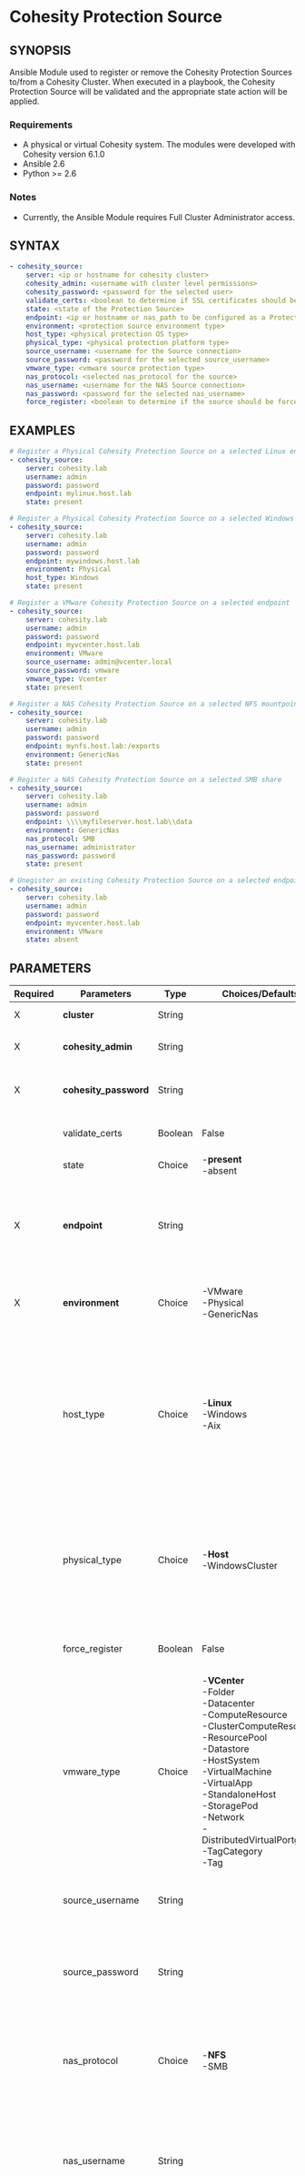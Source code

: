 # Cohesity Protection Source

## SYNOPSIS
Ansible Module used to register or remove the Cohesity Protection Sources to/from a Cohesity Cluster.  When executed in a playbook, the Cohesity Protection Source will be validated and the appropriate state action will be applied.

### Requirements
  - A physical or virtual Cohesity system. The modules were developed with Cohesity version 6.1.0
  - Ansible 2.6
  - Python >= 2.6

### Notes
  - Currently, the Ansible Module requires Full Cluster Administrator access.

## SYNTAX

```yaml
- cohesity_source:
    server: <ip or hostname for cohesity cluster>
    cohesity_admin: <username with cluster level permissions>
    cohesity_password: <password for the selected user>
    validate_certs: <boolean to determine if SSL certificates should be validated>
    state: <state of the Protection Source>
    endpoint: <ip or hostname or nas_path to be configured as a Protection Source>
    environment: <protection source environment type>
    host_type: <physical protection OS type>
    physical_type: <physical protection platform type>
    source_username: <username for the Source connection>
    source_password: <password for the selected source_username>
    vmware_type: <vmware source protection type>
    nas_protocol: <selected nas_protocol for the source>
    nas_username: <username for the NAS Source connection>
    nas_password: <password for the selected nas_username>
    force_register: <boolean to determine if the source should be force_registered even if connection failed>
```

## EXAMPLES

```yaml
# Register a Physical Cohesity Protection Source on a selected Linux endpoint using Defaults
- cohesity_source:
    server: cohesity.lab
    username: admin
    password: password
    endpoint: mylinux.host.lab
    state: present

# Register a Physical Cohesity Protection Source on a selected Windows endpoint
- cohesity_source:
    server: cohesity.lab
    username: admin
    password: password
    endpoint: mywindows.host.lab
    environment: Physical
    host_type: Windows
    state: present

# Register a VMware Cohesity Protection Source on a selected endpoint
- cohesity_source:
    server: cohesity.lab
    username: admin
    password: password
    endpoint: myvcenter.host.lab
    environment: VMware
    source_username: admin@vcenter.local
    source_password: vmware
    vmware_type: Vcenter
    state: present

# Register a NAS Cohesity Protection Source on a selected NFS mountpoint
- cohesity_source:
    server: cohesity.lab
    username: admin
    password: password
    endpoint: mynfs.host.lab:/exports
    environment: GenericNas
    state: present

# Register a NAS Cohesity Protection Source on a selected SMB share
- cohesity_source:
    server: cohesity.lab
    username: admin
    password: password
    endpoint: \\\\myfileserver.host.lab\\data
    environment: GenericNas
    nas_protocol: SMB
    nas_username: administrator
    nas_password: password
    state: present

# Unegister an existing Cohesity Protection Source on a selected endpoint
- cohesity_source:
    server: cohesity.lab
    username: admin
    password: password
    endpoint: myvcenter.host.lab
    environment: VMware
    state: absent

```


## PARAMETERS

| Required | Parameters | Type | Choices/Defaults | Comments |
| --- | --- | --- | --- | --- |
| X | **cluster** | String | | IP or FQDN for the Cohesity Cluster |
| X | **cohesity_admin** | String | | Username with which Ansible will connect to the Cohesity Cluster |
| X | **cohesity_password** | String | | Password belonging to the selected Username.  This parameter will not be logged. |
|   | validate_certs | Boolean | False | Switch determines if SSL Validation should be enabled. |
|   | state | Choice | -**present**<br>-absent | Determines the state of the Protection Source. |
| X | **endpoint** | String | | Specifies the network endpoint of the Protection Source where it is reachable. It could be an URL or hostname or an IP address of the Protection Source or a NAS Share/Export Path. |
| X | **environment** | Choice | -VMware<br>-Physical<br>-GenericNas | Specifies the environment type (such as VMware or SQL) of the Protection Source this Job is protecting. |
|   | host_type | Choice | -**Linux**<br>-Windows<br>-Aix | Specifies the optional OS type of the Protection Source (such as *Windows* or *Linux*). *Linux* indicates the Linux operating system. *Windows* indicates the Microsoft Windows operating system. *Aix* indicates the IBM AIX operating system. Optional when *state=present* and *environment=Physical*.
|   | physical_type | Choice | -**Host**<br>-WindowsCluster | Specifies the entity type such as *Host* if the *environment=Physical*. *Host* indicates a single physical server. *WindowsCluster* indicates a Microsoft Windows cluster. Optional when *state=present* and *environment=Physical*.
|   | force_register | Boolean | False | Enabling this option will force the registration of the Cohesity Protection Source. |
|   | vmware_type | Choice | -**VCenter**<br>-Folder<br>-Datacenter<br>-ComputeResource<br>-ClusterComputeResource<br>-ResourcePool<br>-Datastore<br>-HostSystem<br>-VirtualMachine<br>-VirtualApp<br>-StandaloneHost<br>-StoragePod<br>-Network<br>-DistributedVirtualPortgroup<br>-TagCategory<br>-Tag | Specifies the entity type such as *VCenter* if the environment is *VMware*. |
|   | source_username | String | | Specifies username to access the target source. **Required** when *state=present* and *environment=VMware* |
|   | source_password | String | | Specifies the password to access the target source. This parameter will not be logged. **Required** when *state=present* and *environment=VMware* |
|   | nas_protocol | Choice | -**NFS**<br>-SMB | Specifies the type of connection for the NAS Mountpoint. SMB Share paths must be in \\\\server\\share format. **Required** when *state=present* and *environment=GenericNas* |
|   | nas_username | String |  | Specifies username to access the target NAS Environment. Supported Format is Username or Domain\\Username Required when *state=present* and *environment=GenericNas* and *nas_protocol=SMB* |
|   | nas_password | String | | Specifies the password to accessthe target NAS Environment. This parameter will not be logged. Required when *state=present* and *environment=GenericNas* and *nas_protocol=SMB* |

## OUTPUTS
- Returns the registered Protection Source ID

